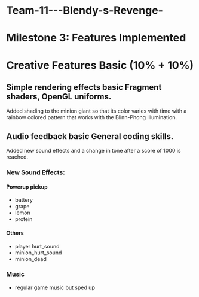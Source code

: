 # Team-11---Blendy-s-Revenge-

# Milestone 3: Features Implemented

# Creative Features Basic (10% + 10%)
## Simple rendering effects    basic    Fragment shaders, OpenGL uniforms. 
Added shading to the minion giant so that its color varies with time with a rainbow colored pattern that works with the Blinn-Phong Illumination.
## Audio feedback    basic    General coding skills.
Added new sound effects and a change in tone after a score of 1000 is reached.
### New Sound Effects:
#### Powerup pickup
- battery
- grape
- lemon
- protein
#### Others
- player hurt_sound
- minion_hurt_sound
- minion_dead

### Music
- regular game music but sped up
